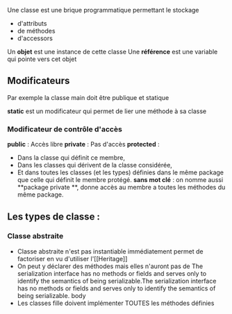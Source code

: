  Une classe est une brique programmatique permettant le stockage
- d'attributs
- de méthodes
- d'accessors

Un **objet** est une instance de cette classe 
Une **référence** est une variable qui pointe vers cet objet


## Modificateurs

Par exemple la classe main doit être publique et statique

**static** est un modificateur qui permet de lier une méthode à sa classe 

### Modificateur de contrôle d'accès

**public** : Accès libre
**private** : Pas d'accès 
**protected** : 
-   Dans la classe qui définit ce membre,
-   Dans les classes qui dérivent de la classe considérée,
-   Et dans toutes les classes (et les types) définies dans le même package que celle qui définit le membre protégé.
**sans mot clé** : on nomme aussi **package private **, donne accès au membre a toutes les méthodes du même package.


## Les types de classe :
### Classe abstraite
- Classe abstraite n'est pas instantiable immédiatement permet de factoriser en vu d'utiliser l'[[Heritage]]
- On peut y déclarer des méthodes mais elles n'auront pas de The serialization interface has no methods or fields and serves only to identify the semantics of being serializable.The serialization interface has no methods or fields and serves only to identify the semantics of being serializable. body 
- Les classes fille doivent implémenter TOUTES les méthodes définies 

